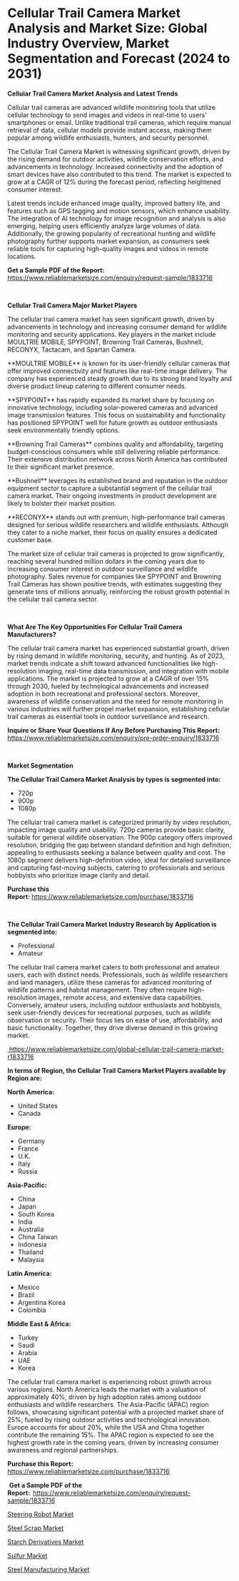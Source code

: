 <p><h1>Cellular Trail Camera Market Analysis and Market Size: Global Industry Overview, Market Segmentation and Forecast (2024 to 2031)</h1></p><p><strong>Cellular Trail Camera Market Analysis and Latest Trends</strong></p>
<p><p>Cellular trail cameras are advanced wildlife monitoring tools that utilize cellular technology to send images and videos in real-time to users' smartphones or email. Unlike traditional trail cameras, which require manual retrieval of data, cellular models provide instant access, making them popular among wildlife enthusiasts, hunters, and security personnel. </p><p>The Cellular Trail Camera Market is witnessing significant growth, driven by the rising demand for outdoor activities, wildlife conservation efforts, and advancements in technology. Increased connectivity and the adoption of smart devices have also contributed to this trend. The market is expected to grow at a CAGR of 12% during the forecast period, reflecting heightened consumer interest. </p><p>Latest trends include enhanced image quality, improved battery life, and features such as GPS tagging and motion sensors, which enhance usability. The integration of AI technology for image recognition and analysis is also emerging, helping users efficiently analyze large volumes of data. Additionally, the growing popularity of recreational hunting and wildlife photography further supports market expansion, as consumers seek reliable tools for capturing high-quality images and videos in remote locations.</p></p>
<p><strong>Get a Sample PDF of the Report:&nbsp;</strong> <a href="https://www.reliablemarketsize.com/enquiry/request-sample/1833716?utm_campaign=1568&utm_medium=2&utm_source=Github&utm_content=ia&utm_term=17102024&utm_id=cellular-trail-camera">https://www.reliablemarketsize.com/enquiry/request-sample/1833716</a></p>
<p>&nbsp;</p>
<p><strong>Cellular Trail Camera Major Market Players</strong></p>
<p><p>The cellular trail camera market has seen significant growth, driven by advancements in technology and increasing consumer demand for wildlife monitoring and security applications. Key players in the market include MOULTRIE MOBILE, SPYPOINT, Browning Trail Cameras, Bushnell, RECONYX, Tactacam, and Spartan Camera.</p><p>**MOULTRIE MOBILE** is known for its user-friendly cellular cameras that offer improved connectivity and features like real-time image delivery. The company has experienced steady growth due to its strong brand loyalty and diverse product lineup catering to different consumer needs.</p><p>**SPYPOINT** has rapidly expanded its market share by focusing on innovative technology, including solar-powered cameras and advanced image transmission features. This focus on sustainability and functionality has positioned SPYPOINT well for future growth as outdoor enthusiasts seek environmentally friendly options.</p><p>**Browning Trail Cameras** combines quality and affordability, targeting budget-conscious consumers while still delivering reliable performance. Their extensive distribution network across North America has contributed to their significant market presence.</p><p>**Bushnell** leverages its established brand and reputation in the outdoor equipment sector to capture a substantial segment of the cellular trail camera market. Their ongoing investments in product development are likely to bolster their market position.</p><p>**RECONYX** stands out with premium, high-performance trail cameras designed for serious wildlife researchers and wildlife enthusiasts. Although they cater to a niche market, their focus on quality ensures a dedicated customer base.</p><p>The market size of cellular trail cameras is projected to grow significantly, reaching several hundred million dollars in the coming years due to increasing consumer interest in outdoor surveillance and wildlife photography. Sales revenue for companies like SPYPOINT and Browning Trail Cameras has shown positive trends, with estimates suggesting they generate tens of millions annually, reinforcing the robust growth potential in the cellular trail camera sector.</p></p>
<p>&nbsp;</p>
<p><strong>What Are The Key Opportunities For Cellular Trail Camera Manufacturers?</strong></p>
<p><p>The cellular trail camera market has experienced substantial growth, driven by rising demand in wildlife monitoring, security, and hunting. As of 2023, market trends indicate a shift toward advanced functionalities like high-resolution imaging, real-time data transmission, and integration with mobile applications. The market is projected to grow at a CAGR of over 15% through 2030, fueled by technological advancements and increased adoption in both recreational and professional sectors. Moreover, awareness of wildlife conservation and the need for remote monitoring in various industries will further propel market expansion, establishing cellular trail cameras as essential tools in outdoor surveillance and research.</p></p>
<p><strong>Inquire or Share Your Questions If Any Before Purchasing This Report:</strong> <a href="https://www.reliablemarketsize.com/enquiry/pre-order-enquiry/1833716?utm_campaign=1568&utm_medium=2&utm_source=Github&utm_content=ia&utm_term=17102024&utm_id=cellular-trail-camera">https://www.reliablemarketsize.com/enquiry/pre-order-enquiry/1833716</a></p>
<p>&nbsp;</p>
<p><strong>Market Segmentation</strong></p>
<p><strong>The Cellular Trail Camera Market Analysis by types is segmented into:</strong></p>
<p><ul><li>720p</li><li>900p</li><li>1080p</li></ul></p>
<p><p>The cellular trail camera market is categorized primarily by video resolution, impacting image quality and usability. 720p cameras provide basic clarity, suitable for general wildlife observation. The 900p category offers improved resolution, bridging the gap between standard definition and high definition, appealing to enthusiasts seeking a balance between quality and cost. The 1080p segment delivers high-definition video, ideal for detailed surveillance and capturing fast-moving subjects, catering to professionals and serious hobbyists who prioritize image clarity and detail.</p></p>
<p><strong>Purchase this Report:&nbsp;</strong><a href="https://www.reliablemarketsize.com/purchase/1833716?utm_campaign=1568&utm_medium=2&utm_source=Github&utm_content=ia&utm_term=17102024&utm_id=cellular-trail-camera">https://www.reliablemarketsize.com/purchase/1833716</a></p>
<p>&nbsp;</p>
<p><strong>The Cellular Trail Camera Market Industry Research by Application is segmented into:</strong></p>
<p><ul><li>Professional</li><li>Amateur</li></ul></p>
<p><p>The cellular trail camera market caters to both professional and amateur users, each with distinct needs. Professionals, such as wildlife researchers and land managers, utilize these cameras for advanced monitoring of wildlife patterns and habitat management. They often require high-resolution images, remote access, and extensive data capabilities. Conversely, amateur users, including outdoor enthusiasts and hobbyists, seek user-friendly devices for recreational purposes, such as wildlife observation or security. Their focus lies on ease of use, affordability, and basic functionality. Together, they drive diverse demand in this growing market.</p></p>
<p><a href="https://www.reliablemarketsize.com/global-cellular-trail-camera-market-r1833716?utm_campaign=1568&utm_medium=2&utm_source=Github&utm_content=ia&utm_term=17102024&utm_id=cellular-trail-camera">&nbsp;https://www.reliablemarketsize.com/global-cellular-trail-camera-market-r1833716</a></p>
<p><strong>In terms of Region, the Cellular Trail Camera Market Players available by Region are:</strong></p>
<p>
    <p> <strong> North America: </strong>
        <ul>
            <li>United States</li>
            <li>Canada</li>
        </ul>
        </p> 
    <p> <strong> Europe: </strong>
        <ul>
            <li>Germany</li>
            <li>France</li>
            <li>U.K.</li>
            <li>Italy</li>
            <li>Russia</li>
        </ul>
        </p> 
    <p> <strong> Asia-Pacific: </strong>
        <ul>
            <li>China</li>
            <li>Japan</li>
            <li>South Korea</li>
            <li>India</li>
            <li>Australia</li>
            <li>China Taiwan</li>
            <li>Indonesia</li>
            <li>Thailand</li>
            <li>Malaysia</li>
        </ul>
        </p> 
    <p> <strong> Latin America: </strong>
        <ul>
            <li>Mexico</li>
            <li>Brazil</li>
            <li>Argentina Korea</li>
            <li>Colombia</li>
        </ul>
        </p> 
    <p> <strong> Middle East & Africa: </strong>
        <ul>
            <li>Turkey</li>
            <li>Saudi</li>
            <li>Arabia</li>
            <li>UAE</li>
            <li>Korea</li>
        </ul>
    </p>
    </p>
<p><p>The cellular trail camera market is experiencing robust growth across various regions. North America leads the market with a valuation of approximately 40%, driven by high adoption rates among outdoor enthusiasts and wildlife researchers. The Asia-Pacific (APAC) region follows, showcasing significant potential with a projected market share of 25%, fueled by rising outdoor activities and technological innovation. Europe accounts for about 20%, while the USA and China together contribute the remaining 15%. The APAC region is expected to see the highest growth rate in the coming years, driven by increasing consumer awareness and regional partnerships.</p></p>
<p><strong>Purchase this Report: </strong><a href="https://www.reliablemarketsize.com/purchase/1833716?utm_campaign=1568&utm_medium=2&utm_source=Github&utm_content=ia&utm_term=17102024&utm_id=cellular-trail-camera">https://www.reliablemarketsize.com/purchase/1833716</a></p>
<p>&nbsp;<strong>Get a Sample PDF of the Report:&nbsp;&nbsp;</strong><a href="https://www.reliablemarketsize.com/enquiry/request-sample/1833716?utm_campaign=1568&utm_medium=2&utm_source=Github&utm_content=ia&utm_term=17102024&utm_id=cellular-trail-camera">https://www.reliablemarketsize.com/enquiry/request-sample/1833716</a></p>
<p><strong></strong></p>
<p><p><a href="https://www.linkedin.com/pulse/future-innovation-global-steering-robot-market-growth-opportunities-rrehe?utm_campaign=1568&utm_medium=2&utm_source=Github&utm_content=ia&utm_term=17102024&utm_id=cellular-trail-camera">Steering Robot Market</a></p><p><a href="https://www.linkedin.com/pulse/steel-scrap-market-evolution-future-outlook-forecasting-sir1c?utm_campaign=1568&utm_medium=2&utm_source=Github&utm_content=ia&utm_term=17102024&utm_id=cellular-trail-camera">Steel Scrap Market</a></p><p><a href="https://www.linkedin.com/pulse/starch-derivatives-market-research-report-exploring-size-revenue-d8yoc?utm_campaign=1568&utm_medium=2&utm_source=Github&utm_content=ia&utm_term=17102024&utm_id=cellular-trail-camera">Starch Derivatives Market</a></p><p><a href="https://www.linkedin.com/pulse/global-sulfur-market-trends-innovations-forward-looking-fmchc?utm_campaign=1568&utm_medium=2&utm_source=Github&utm_content=ia&utm_term=17102024&utm_id=cellular-trail-camera">Sulfur Market</a></p><p><a href="https://www.linkedin.com/pulse/global-steel-manufacturing-market-trends-forecasts-strategic-wal4c?utm_campaign=1568&utm_medium=2&utm_source=Github&utm_content=ia&utm_term=17102024&utm_id=cellular-trail-camera">Steel Manufacturing Market</a></p></p>